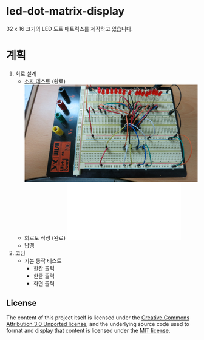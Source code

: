 # led-dot-matrix-display
32 x 16 크기의 LED 도트 매트릭스를 제작하고 있습니다.

# 계획
1. 회로 설계
	- [소자 테스트](./assets/IC_test_note_Korean.txt) (완료)
	![IC test](./assets/IC_test.JPG)
	- 회로도 작성 (완료)
	![회로도](./assets/KiCad/Schematic.pdf)
	- 납땜
2. 코딩
	- 기본 동작 테스트
		- 한칸 출력
		- 한줄 출력
		- 화면 출력

## License

The content of this project itself is licensed under the [Creative Commons Attribution 3.0 Unported license](https://creativecommons.org/licenses/by/3.0/), and the underlying source code used to format and display that content is licensed under the [MIT license](LICENSE).
